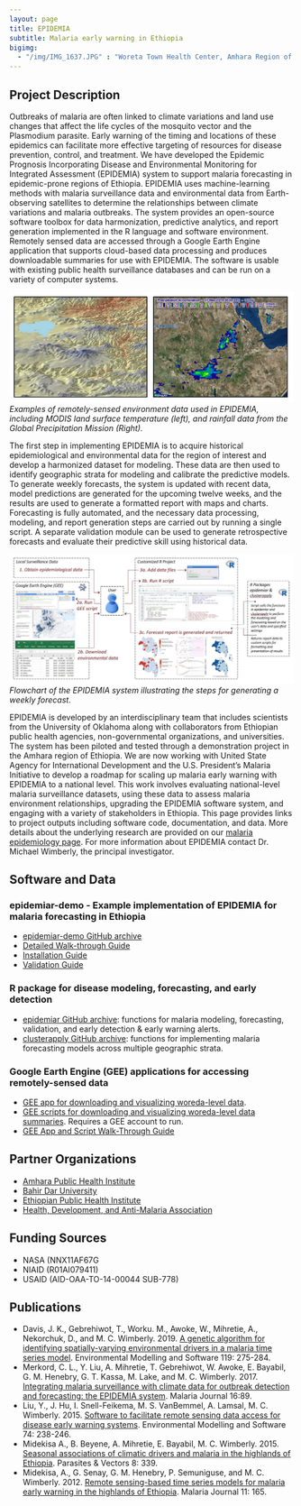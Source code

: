 ```yaml
---
layout: page
title: EPIDEMIA
subtitle: Malaria early warning in Ethiopia
bigimg: 
  - "/img/IMG_1637.JPG" : "Woreta Town Health Center, Amhara Region of Ethiopia"
---
```


## Project Description

Outbreaks of malaria are often linked to climate variations and land use changes that affect the life cycles of the mosquito vector and the Plasmodium parasite. Early warning of the timing and locations of these epidemics can facilitate more effective targeting of resources for disease prevention, control, and treatment. We have developed the Epidemic Prognosis Incorporating Disease and Environmental Monitoring for Integrated Assessment (EPIDEMIA) system to support malaria forecasting in epidemic-prone regions of Ethiopia. EPIDEMIA uses machine-learning methods with malaria surveillance data and environmental data from Earth-observing satellites to determine the relationships between climate variations and malaria outbreaks. The system provides an open-source software toolbox for data harmonization, predictive analytics, and report generation implemented in the R language and software environment. Remotely sensed data are accessed through a Google Earth Engine application that supports cloud-based data processing and produces downloadable summaries for use with EPIDEMIA. The software is usable with existing public health surveillance databases and can be run on a variety of computer systems. 

![EPIDEMIA environmental data](/img/Ethiopia_RS_25SEP2020.JPG)<br/>
*Examples of remotely-sensed environment data used in EPIDEMIA, including MODIS land surface temperature (left), and rainfall data from the Global Precipitation Mission (Right).*

The first step in implementing EPIDEMIA is to acquire historical epidemiological and environmental data for the region of interest and develop a harmonized dataset for modeling. These data are then used to identify geographic strata for modeling and calibrate the predictive models. To generate weekly forecasts, the system is updated with recent data, model predictions are generated for the upcoming twelve weeks, and the results are used to generate a formatted report with maps and charts. Forecasting is fully automated, and the necessary data processing, modeling, and report generation steps are carried out by running a single script. A separate validation module can be used to generate retrospective forecasts and evaluate their predictive skill using historical data.

![EPIDEMIA forecast graph](/img/EPIDEMIA_diagram_25SEP2020.JPG)<br/>
*Flowchart of the EPIDEMIA system illustrating the steps for generating a weekly forecast.*

EPIDEMIA is developed by an interdisciplinary team that includes scientists from the University of Oklahoma along with collaborators from Ethiopian public health agencies, non-governmental organizations, and universities. The system has been piloted and tested through a demonstration project in the Amhara region of Ethiopia. We are now working with United State Agency for International Development and the U.S. President’s Malaria Initiative to develop a roadmap for scaling up malaria early warning with EPIDEMIA to a national level. This work involves evaluating national-level malaria surveillance datasets, using these data to assess malaria environment relationships, upgrading the EPIDEMIA software system, and engaging with a variety of stakeholders in Ethiopia. This page provides links to project outputs including software code, documentation, and data. More details about the underlying research are provided on our [malaria epidemiology page](http://ecograph.net/malaria/). For more information about EPIDEMIA contact Dr. Michael Wimberly, the principal investigator.

## Software and Data

### epidemiar-demo - Example implementation of EPIDEMIA for malaria forecasting in Ethiopia
* [epidemiar-demo GitHub archive](https://github.com/EcoGRAPH/epidemiar-demo)
* [Detailed Walk-through Guide](https://github.com/EcoGRAPH/epidemiar-demo/blob/master/documentation/epidemiar-demo_EPIDEMIA_walkthrough.pdf)
* [Installation Guide](https://github.com/EcoGRAPH/epidemiar-demo/blob/master/documentation/epidemiar-demo_installation_guide.pdf)
* [Validation Guide](https://github.com/EcoGRAPH/epidemiar-demo/blob/master/documentation/epidemiar-demo_validation_guide.pdf)

### R package for disease modeling, forecasting, and early detection
* [epidemiar GitHub archive](https://github.com/EcoGRAPH/epidemiar): functions for malaria modeling, forecasting, validation, and early detection & early warning alerts.
* [clusterapply GitHub archive](https://github.com/EcoGRAPH/clusterapply): functions for implementing malaria forecasting models across multiple geographic strata.

### Google Earth Engine (GEE) applications for accessing remotely-sensed data
* [GEE app for downloading and visualizing woreda-level data](https://dawneko.users.earthengine.app/view/epidemiar-ethiopia-demo). 
* [GEE scripts for downloading and visualizing woreda-level data summaries](https://code.earthengine.google.com/d53a6c47f3fe638d469955404273c568). Requires a GEE account to run.
* [GEE App and Script Walk-Through Guide](https://github.com/EcoGRAPH/ecograph.github.io/blob/master/docs/GEE_app_ce_walkthrough_20200901.pdf)

## Partner Organizations
* [Amhara Public Health Institute](https://www.facebook.com/HealthofInstitute/)
* [Bahir Dar University](http://www.bdu.edu.et/)
* [Ethiopian Public Health Institute](https://www.ephi.gov.et/)
* [Health, Development, and Anti-Malaria Association](http://www.hdama.org/)

## Funding Sources
* NASA (NNX11AF67G
* NIAID (R01AI079411)
* USAID (AID-OAA-TO-14-00044 SUB-778)

## Publications
* Davis, J. K., Gebrehiwot, T., Worku. M., Awoke, W., Mihretie, A., Nekorchuk, D., and M. C. Wimberly. 2019. [A genetic algorithm for identifying spatially-varying environmental drivers in a malaria time series model](https://www.sciencedirect.com/science/article/pii/S136481521930129X?via%3Dihub). Environmental Modelling and Software 119: 275-284.
* Merkord, C. L., Y. Liu, A. Mihretie, T. Gebrehiwot, W. Awoke, E. Bayabil, G. M. Henebry, G. T. Kassa, M. Lake, and M. C. Wimberly. 2017. [Integrating malaria surveillance with climate data for outbreak detection and forecasting: the EPIDEMIA system](https://malariajournal.biomedcentral.com/articles/10.1186/s12936-017-1735-x). Malaria Journal 16:89.
* Liu, Y., J. Hu, I. Snell-Feikema, M. S. VanBemmel, A. Lamsal, M. C. Wimberly. 2015. [Software to facilitate remote sensing data access for disease early warning systems](https://www.sciencedirect.com/science/article/pii/S1364815215300116). Environmental Modelling and Software 74: 238-246. 
* Midekisa A., B. Beyene, A. Mihretie, E. Bayabil, M. C. Wimberly. 2015. [Seasonal associations of climatic drivers and malaria in the highlands of Ethiopia](https://parasitesandvectors.biomedcentral.com/articles/10.1186/s13071-015-0954-7). Parasites & Vectors 8: 339. 
* Midekisa, A., G. Senay, G. M. Henebry, P. Semuniguse, and M. C. Wimberly. 2012. [Remote sensing-based time series models for malaria early warning in the highlands of Ethiopia](https://malariajournal.biomedcentral.com/articles/10.1186/1475-2875-11-165). Malaria Journal 11: 165.

